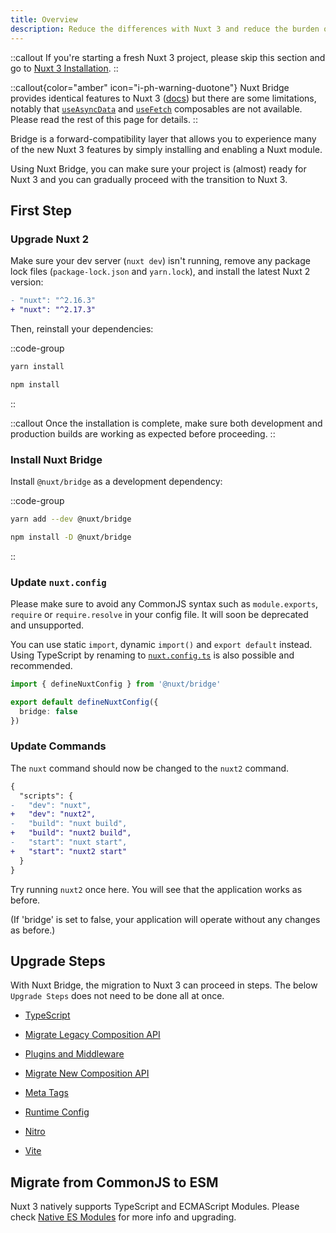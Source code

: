 ```yaml
---
title: Overview
description: Reduce the differences with Nuxt 3 and reduce the burden of migration to Nuxt 3.
---
```


::callout
If you're starting a fresh Nuxt 3 project, please skip this section and go to [Nuxt 3 Installation](/docs/getting-started/introduction).
::

::callout{color="amber" icon="i-ph-warning-duotone"}
Nuxt Bridge provides identical features to Nuxt 3 ([docs](/docs/guide/concepts/auto-imports)) but there are some limitations, notably that [`useAsyncData`](/docs/api/composables/use-async-data) and [`useFetch`](/docs/api/composables/use-fetch) composables are not available. Please read the rest of this page for details.
::

Bridge is a forward-compatibility layer that allows you to experience many of the new Nuxt 3 features by simply installing and enabling a Nuxt module.

Using Nuxt Bridge, you can make sure your project is (almost) ready for Nuxt 3 and you can gradually proceed with the transition to Nuxt 3.

## First Step

### Upgrade Nuxt 2

Make sure your dev server (`nuxt dev`) isn't running, remove any package lock files (`package-lock.json` and `yarn.lock`), and install the latest Nuxt 2 version:

```diff [package.json]
- "nuxt": "^2.16.3"
+ "nuxt": "^2.17.3"
```

Then, reinstall your dependencies:

::code-group

```bash [yarn]
yarn install
```

```bash [npm]
npm install
```

::

::callout
Once the installation is complete, make sure both development and production builds are working as expected before proceeding.
::

### Install Nuxt Bridge

Install `@nuxt/bridge` as a development dependency:

::code-group

```bash [Yarn]
yarn add --dev @nuxt/bridge
```

```bash [npm]
npm install -D @nuxt/bridge
```

::

### Update `nuxt.config`

Please make sure to avoid any CommonJS syntax such as `module.exports`, `require` or `require.resolve` in your config file. It will soon be deprecated and unsupported.

You can use static `import`, dynamic `import()` and `export default` instead. Using TypeScript by renaming to [`nuxt.config.ts`](/docs/guide/directory-structure/nuxt-config) is also possible and recommended.

```ts [nuxt.config.ts]
import { defineNuxtConfig } from '@nuxt/bridge'

export default defineNuxtConfig({
  bridge: false
})
```

### Update Commands

The `nuxt` command should now be changed to the `nuxt2` command.

```diff
{
  "scripts": {
-   "dev": "nuxt",
+   "dev": "nuxt2",
-   "build": "nuxt build",
+   "build": "nuxt2 build",
-   "start": "nuxt start",
+   "start": "nuxt2 start"
  }
}
```

Try running `nuxt2` once here. You will see that the application works as before.

(If 'bridge' is set to false, your application will operate without any changes as before.)

## Upgrade Steps

With Nuxt Bridge, the migration to Nuxt 3 can proceed in steps.
The below `Upgrade Steps` does not need to be done all at once.

- [TypeScript](/docs/bridge/typescript)

- [Migrate Legacy Composition API](/docs/bridge/bridge-composition-api)

- [Plugins and Middleware](/docs/bridge/plugins-and-middleware)

- [Migrate New Composition API](/docs/bridge/nuxt3-compatible-api)

- [Meta Tags](/docs/bridge/meta)

- [Runtime Config](/docs/bridge/runtime-config)

- [Nitro](/docs/bridge/nitro)

- [Vite](/docs/bridge/vite)

## Migrate from CommonJS to ESM

Nuxt 3 natively supports TypeScript and ECMAScript Modules. Please check [Native ES Modules](/docs/guide/concepts/esm) for more info and upgrading.
